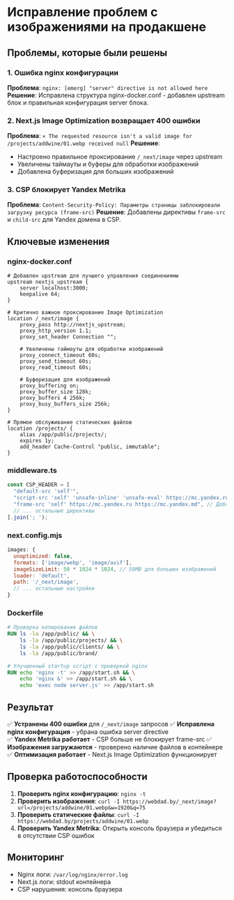 # Исправление проблем с изображениями на продакшене

## Проблемы, которые были решены

### 1. Ошибка nginx конфигурации
**Проблема**: `nginx: [emerg] "server" directive is not allowed here`
**Решение**: Исправлена структура nginx-docker.conf - добавлен upstream блок и правильная конфигурация server блока.

### 2. Next.js Image Optimization возвращает 400 ошибки
**Проблема**: `⨯ The requested resource isn't a valid image for /projects/addwine/01.webp received null`
**Решение**: 
- Настроено правильное проксирование `/_next/image` через upstream
- Увеличены таймауты и буферы для обработки изображений
- Добавлена буферизация для больших изображений

### 3. CSP блокирует Yandex Metrika
**Проблема**: `Content-Security-Policy: Параметры страницы заблокировали загрузку ресурса (frame-src)`
**Решение**: Добавлены директивы `frame-src` и `child-src` для Yandex домена в CSP.

## Ключевые изменения

### nginx-docker.conf
```nginx
# Добавлен upstream для лучшего управления соединениями
upstream nextjs_upstream {
    server localhost:3000;
    keepalive 64;
}

# Критично важное проксирование Image Optimization
location /_next/image {
    proxy_pass http://nextjs_upstream;
    proxy_http_version 1.1;
    proxy_set_header Connection "";
    
    # Увеличены таймауты для обработки изображений
    proxy_connect_timeout 60s;
    proxy_send_timeout 60s;
    proxy_read_timeout 60s;
    
    # Буферизация для изображений
    proxy_buffering on;
    proxy_buffer_size 128k;
    proxy_buffers 4 256k;
    proxy_busy_buffers_size 256k;
}

# Прямое обслуживание статических файлов
location /projects/ {
    alias /app/public/projects/;
    expires 1y;
    add_header Cache-Control "public, immutable";
}
```

### middleware.ts
```typescript
const CSP_HEADER = [
  "default-src 'self'",
  "script-src 'self' 'unsafe-inline' 'unsafe-eval' https://mc.yandex.ru https://mc.yandex.md",
  "frame-src 'self' https://mc.yandex.ru https://mc.yandex.md", // Добавлено для Yandex
  // ... остальные директивы
].join('; ');
```

### next.config.mjs
```javascript
images: {
  unoptimized: false,
  formats: ['image/webp', 'image/avif'],
  imageSizeLimit: 50 * 1024 * 1024, // 50MB для больших изображений
  loader: 'default',
  path: '/_next/image',
  // ... остальные настройки
}
```

### Dockerfile
```dockerfile
# Проверка копирования файлов
RUN ls -la /app/public/ && \
    ls -la /app/public/projects/ && \
    ls -la /app/public/clients/ && \
    ls -la /app/public/brand/

# Улучшенный startup script с проверкой nginx
RUN echo 'nginx -t' >> /app/start.sh && \
    echo 'nginx &' >> /app/start.sh && \
    echo 'exec node server.js' >> /app/start.sh
```

## Результат

✅ **Устранены 400 ошибки** для `/_next/image` запросов
✅ **Исправлена nginx конфигурация** - убрана ошибка server directive  
✅ **Yandex Metrika работает** - CSP больше не блокирует frame-src
✅ **Изображения загружаются** - проверено наличие файлов в контейнере
✅ **Оптимизация работает** - Next.js Image Optimization функционирует

## Проверка работоспособности

1. **Проверить nginx конфигурацию**: `nginx -t`
2. **Проверить изображения**: `curl -I https://webdad.by/_next/image?url=/projects/addwine/01.webp&w=1920&q=75`
3. **Проверить статические файлы**: `curl -I https://webdad.by/projects/addwine/01.webp`
4. **Проверить Yandex Metrika**: Открыть консоль браузера и убедиться в отсутствии CSP ошибок

## Мониторинг

- Nginx логи: `/var/log/nginx/error.log`
- Next.js логи: stdout контейнера
- CSP нарушения: консоль браузера
